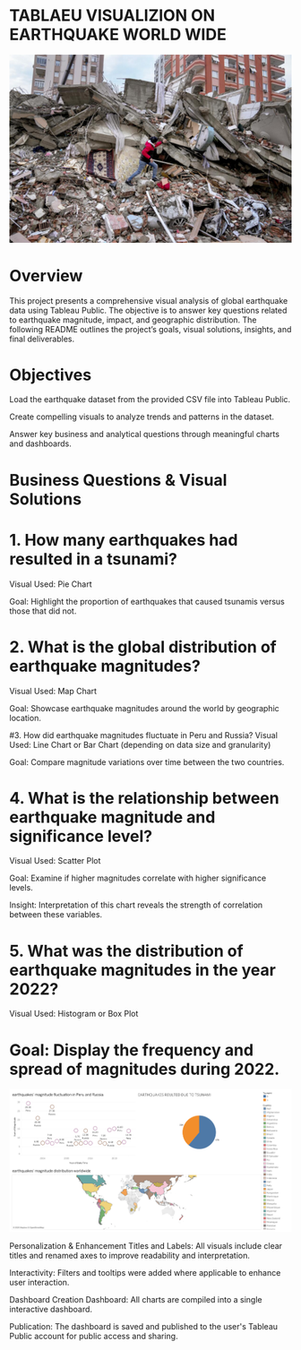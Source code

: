 # TABLAEU VISUALIZION ON EARTHQUAKE WORLD WIDE

![EARTHQUAKE](https://github.com/Mainabryan/Data-visualization-in-/blob/main/ca-times.brightspotcdn.jpg)



# Overview
This project presents a comprehensive visual analysis of global earthquake data using Tableau Public. The objective is to answer key questions related to earthquake magnitude, impact, and geographic distribution. The following README outlines the project’s goals, visual solutions, insights, and final deliverables.

# Objectives
Load the earthquake dataset from the provided CSV file into Tableau Public.

Create compelling visuals to analyze trends and patterns in the dataset.

Answer key business and analytical questions through meaningful charts and dashboards.

# Business Questions & Visual Solutions
# 1. How many earthquakes had resulted in a tsunami?
Visual Used: Pie Chart

Goal: Highlight the proportion of earthquakes that caused tsunamis versus those that did not.

# 2. What is the global distribution of earthquake magnitudes?
Visual Used: Map Chart

Goal: Showcase earthquake magnitudes around the world by geographic location.

#3. How did earthquake magnitudes fluctuate in Peru and Russia?
Visual Used: Line Chart or Bar Chart (depending on data size and granularity)

Goal: Compare magnitude variations over time between the two countries.

# 4. What is the relationship between earthquake magnitude and significance level?
Visual Used: Scatter Plot

Goal: Examine if higher magnitudes correlate with higher significance levels.

Insight: Interpretation of this chart reveals the strength of correlation between these variables.

# 5. What was the distribution of earthquake magnitudes in the year 2022?
Visual Used: Histogram or Box Plot

# Goal: Display the frequency and spread of magnitudes during 2022.
![DASHBOARD](https://github.com/Mainabryan/Data-visualization-in-/blob/main/Dashboard%201.png)

Personalization & Enhancement
Titles and Labels: All visuals include clear titles and renamed axes to improve readability and interpretation.

Interactivity: Filters and tooltips were added where applicable to enhance user interaction.

Dashboard Creation
Dashboard: All charts are compiled into a single interactive dashboard.

Publication: The dashboard is saved and published to the user's Tableau Public account for public access and sharing.
